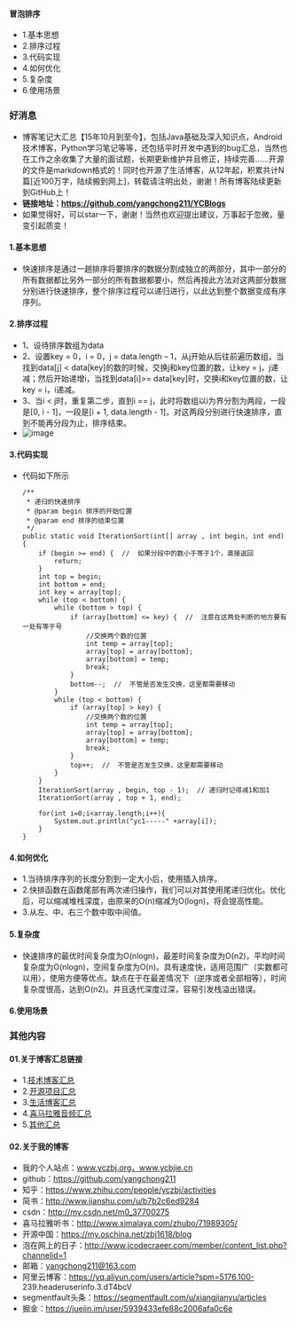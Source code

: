 #### 冒泡排序
- 1.基本思想
- 2.排序过程
- 3.代码实现
- 4.如何优化
- 5.复杂度
- 6.使用场景





### 好消息
- 博客笔记大汇总【15年10月到至今】，包括Java基础及深入知识点，Android技术博客，Python学习笔记等等，还包括平时开发中遇到的bug汇总，当然也在工作之余收集了大量的面试题，长期更新维护并且修正，持续完善……开源的文件是markdown格式的！同时也开源了生活博客，从12年起，积累共计N篇[近100万字，陆续搬到网上]，转载请注明出处，谢谢！所有博客陆续更新到GitHub上！
- **链接地址：https://github.com/yangchong211/YCBlogs**
- 如果觉得好，可以star一下，谢谢！当然也欢迎提出建议，万事起于忽微，量变引起质变！





#### 1.基本思想
-  快速排序是通过一趟排序将要排序的数据分割成独立的两部分，其中一部分的所有数据都比另外一部分的所有数据都要小，然后再按此方法对这两部分数据分别进行快速排序，整个排序过程可以递归进行，以此达到整个数据变成有序序列。


#### 2.排序过程
- 1、设待排序数组为data
- 2、设置key = 0，i = 0，j = data.length – 1，从j开始从后往前遍历数组，当找到data[j] < data[key]的数的时候，交换j和key位置的数，让key = j，j递减；然后开始递增i，当找到data[i]>= data[key]时，交换i和key位置的数，让key = i，i递减。
- 3、当i < j时，重复第二步，直到i == j，此时将数组以i为界分割为两段，一段是[0, i - 1]，一段是[i + 1, data.length - 1]，对这两段分别进行快速排序，直到不能再分段为止，排序结束。
- ![image](https://upload-images.jianshu.io/upload_images/4432347-9d2b0336443de054.gif?imageMogr2/auto-orient/strip)



#### 3.代码实现
- 代码如下所示
    ```
    /**
     * 递归的快速排序
     * @param begin 排序的开始位置
     * @param end 排序的结束位置
     */
    public static void IterationSort(int[] array , int begin, int end) {
        if (begin >= end) {  //  如果分段中的数小于等于1个，直接返回
            return;
        }
        int top = begin;
        int bottom = end;
        int key = array[top];
        while (top < bottom) {
            while (bottom > top) {
                if (array[bottom] <= key) {  //  注意在这两处判断的地方要有一处有等于号
                    //交换两个数的位置
                    int temp = array[top];
                    array[top] = array[bottom];
                    array[bottom] = temp;
                    break;
                }
                bottom--;  //  不管是否发生交换，这里都需要移动
            }
            while (top < bottom) {
                if (array[top] > key) {
                    //交换两个数的位置
                    int temp = array[top];
                    array[top] = array[bottom];
                    array[bottom] = temp;
                    break;
                }
                top++;  //  不管是否发生交换，这里都需要移动
            }
        }
        IterationSort(array , begin, top - 1);  // 递归时记得减1和加1
        IterationSort(array , top + 1, end);
    
        for(int i=0;i<array.length;i++){
            System.out.println("yc1-----" +array[i]);
        }
    }
    ```


#### 4.如何优化
- 1.当待排序序列的长度分割到一定大小后，使用插入排序。
- 2.快排函数在函数尾部有两次递归操作，我们可以对其使用尾递归优化。优化后，可以缩减堆栈深度，由原来的O(n)缩减为O(logn)，将会提高性能。
- 3.从左、中、右三个数中取中间值。


#### 5.复杂度
- 快速排序的最优时间复杂度为O(nlogn)，最差时间复杂度为O(n2)，平均时间复杂度为O(nlogn)，空间复杂度为O(n)。具有速度快，适用范围广（实数都可以用），使用方便等优点。缺点在于在最差情况下（逆序或者全部相等），时间复杂度很高，达到O(n2)。并且迭代深度过深，容易引发栈溢出错误。



#### 6.使用场景



### 其他内容
#### 01.关于博客汇总链接
- 1.[技术博客汇总](https://www.jianshu.com/p/614cb839182c)
- 2.[开源项目汇总](https://blog.csdn.net/m0_37700275/article/details/80863574)
- 3.[生活博客汇总](https://blog.csdn.net/m0_37700275/article/details/79832978)
- 4.[喜马拉雅音频汇总](https://www.jianshu.com/p/f665de16d1eb)
- 5.[其他汇总](https://www.jianshu.com/p/53017c3fc75d)



#### 02.关于我的博客
- 我的个人站点：www.yczbj.org，www.ycbjie.cn
- github：https://github.com/yangchong211
- 知乎：https://www.zhihu.com/people/yczbj/activities
- 简书：http://www.jianshu.com/u/b7b2c6ed9284
- csdn：http://my.csdn.net/m0_37700275
- 喜马拉雅听书：http://www.ximalaya.com/zhubo/71989305/
- 开源中国：https://my.oschina.net/zbj1618/blog
- 泡在网上的日子：http://www.jcodecraeer.com/member/content_list.php?channelid=1
- 邮箱：yangchong211@163.com
- 阿里云博客：https://yq.aliyun.com/users/article?spm=5176.100- 239.headeruserinfo.3.dT4bcV
- segmentfault头条：https://segmentfault.com/u/xiangjianyu/articles
- 掘金：https://juejin.im/user/5939433efe88c2006afa0c6e



